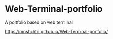# Web-Terminal-portfolio
A portfolio based on web terminal

https://mnshchtri.github.io/Web-Terminal-portfolio/
